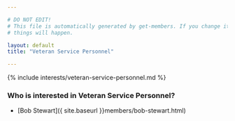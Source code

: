 ```yaml
---

# DO NOT EDIT!
# This file is automatically generated by get-members. If you change it, bad
# things will happen.

layout: default
title: "Veteran Service Personnel"

---
```


{% include interests/veteran-service-personnel.md %}

### Who is interested in Veteran Service Personnel?


* [Bob Stewart]({ site.baseurl }}members/bob-stewart.html)
